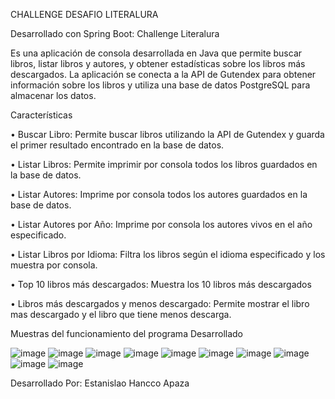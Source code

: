 CHALLENGE DESAFIO LITERALURA

Desarrollado con Spring Boot: Challenge Literalura

Es una aplicación de consola desarrollada en Java que permite buscar libros, listar libros y autores,
y obtener estadísticas sobre los libros más descargados. La aplicación se conecta a la API de Gutendex
para obtener información sobre los libros y utiliza una base de datos PostgreSQL para almacenar los datos.

Características 

•	Buscar Libro: Permite buscar libros utilizando la API de Gutendex y guarda el primer resultado encontrado en la base de datos.

•	Listar Libros: Permite imprimir por consola todos los libros guardados en la base de datos.

•	Listar Autores: Imprime por consola todos los autores guardados en la base de datos.

•	Listar Autores por Año: Imprime por consola los autores vivos en el año especificado.

•	Listar Libros por Idioma: Filtra los libros según el idioma especificado y los muestra por consola.

•	Top 10 libros más descargados: Muestra los 10 libros más descargados

•	Libros más descargados y menos descargado: Permite mostrar el libro mas descargado y el libro que tiene menos descarga.




Muestras del funcionamiento del programa Desarrollado 



![image](https://github.com/user-attachments/assets/5c4dc171-ed7c-48c3-b2b2-2ac27bd5ed7c)
![image](https://github.com/user-attachments/assets/3bdcd7ad-7b03-4dd3-b1e2-a56eaa11f9f8)
![image](https://github.com/user-attachments/assets/f59bc4f2-1e7f-4d8b-bf9c-c17b4f4ba44b)
![image](https://github.com/user-attachments/assets/9f57121b-cc8f-4a85-a9ab-4ecc99dc283a)
![image](https://github.com/user-attachments/assets/36927d68-a55d-48a9-935d-edecbc2af7d9)
![image](https://github.com/user-attachments/assets/271ff54e-1949-4108-a19a-48a080d3b2e5)
![image](https://github.com/user-attachments/assets/bb5176f8-6e91-44f4-bbca-f746d1b92687)
![image](https://github.com/user-attachments/assets/a2392cb5-b5bc-44fa-b875-49f28496195d)
![image](https://github.com/user-attachments/assets/cf7730cd-0aec-469a-8d80-36d904f6b449)
![image](https://github.com/user-attachments/assets/29fe8a9d-cc5a-492d-8c0c-5081360110a7)












Desarrollado Por:
Estanislao Hancco Apaza



